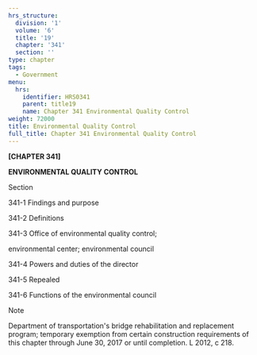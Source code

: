 ```yaml
---
hrs_structure:
  division: '1'
  volume: '6'
  title: '19'
  chapter: '341'
  section: ''
type: chapter
tags:
  - Government
menu:
  hrs:
    identifier: HRS0341
    parent: title19
    name: Chapter 341 Environmental Quality Control
weight: 72000
title: Environmental Quality Control
full_title: Chapter 341 Environmental Quality Control
---
```

**[CHAPTER 341]**

**ENVIRONMENTAL QUALITY CONTROL**

Section

341-1 Findings and purpose

341-2 Definitions

341-3 Office of environmental quality control;

environmental center; environmental council

341-4 Powers and duties of the director

341-5 Repealed

341-6 Functions of the environmental council

Note

Department of transportation's bridge rehabilitation and replacement program; temporary exemption from certain construction requirements of this chapter through June 30, 2017 or until completion. L 2012, c 218.